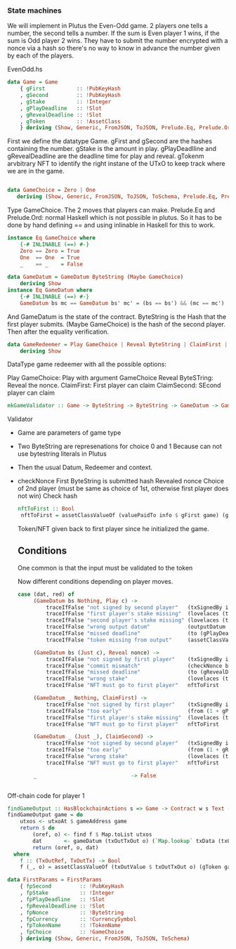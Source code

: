### State machines

We will implement in Plutus the Even-Odd game. 2 players one tells a number, the second tells a number. If the sum is Even player 1 wins, if the sum is Odd player 2 wins.
They have to submit the number encrypted with a nonce via a hash so there's no way to know in advance the number given by each of the players.

EvenOdd.hs

```Haskell
data Game = Game
    { gFirst          :: !PubKeyHash
    , gSecond         :: !PubKeyHash
    , gStake          :: !Integer
    , gPlayDeadline   :: !Slot
    , gRevealDeadline :: !Slot
    , gToken          :: !AssetClass
    } deriving (Show, Generic, FromJSON, ToJSON, Prelude.Eq, Prelude.Ord)
 ```
 
 First we define the datatype Game. gFirst and gSecond are the hashes containing the number. gStake is the amount in play. gPlayDeadlline and gRevealDeadline are the deadline time for play and reveal.
 gTokenm arvbitrary NFT to identify the right instane of the UTxO to keep track where we are in the game. 
 
 ```Haskell
 
data GameChoice = Zero | One
    deriving (Show, Generic, FromJSON, ToJSON, ToSchema, Prelude.Eq, Prelude.Ord)
```

Type GameChoice. The 2 moves that players can make. Prelude.Eq and Prelude.Ord: normal Haskell which is not possible in plutus. So it has to be done by hand defining == and using inlinable in Haskell for this to work.

```Haskell
instance Eq GameChoice where
    {-# INLINABLE (==) #-}
    Zero == Zero = True
    One  == One  = True
    _    == _    = False
    
data GameDatum = GameDatum ByteString (Maybe GameChoice)
    deriving Show
instance Eq GameDatum where
    {-# INLINABLE (==) #-}
    GameDatum bs mc == GameDatum bs' mc' = (bs == bs') && (mc == mc')
```

And GameDatum is the state of the contract. ByteString is the Hash that the first player submits. (Maybe GameChoice) is the hash of the second player. Then after the equality verification.

```Haskell
data GameRedeemer = Play GameChoice | Reveal ByteString | ClaimFirst | ClaimSecond
    deriving Show
```
DataType game redeemer with all the possible options:

Play GameChoice: Play with argument GameChoice
Reveal ByteSTring: Reveal the nonce.
ClaimFirst: First player can claim
ClaimSecond: SEcond player can claim

```Haskell
mkGameValidator :: Game -> ByteString -> ByteString -> GameDatum -> GameRedeemer -> ScriptContext -> Bool
```
Validator
- Game are parameters of game type
- Two ByteString are represenations for choice 0 and 1
    Because can not use bytestring literals in Plutus
- Then the usual Datum, Redeemer and context. 
- checkNonce
    First ByteString is submitted hash
    Revealed nonce
    Choice of 2nd player (must be same as choice of 1st, otherwise first player does not win)
    Check hash
   
   ```Haskell
   nftToFirst :: Bool
    nftToFirst = assetClassValueOf (valuePaidTo info $ gFirst game) (gToken game) == 1
   ```
   Token/NFT given back to first player since he initialized the game. 
   
   ## Conditions
   One common is that the input must be validated to the token
   
   Now different conditions depending on player moves.
   
   ```Haskell
   case (dat, red) of
        (GameDatum bs Nothing, Play c) ->
            traceIfFalse "not signed by second player"   (txSignedBy info (gSecond game))                                   &&
            traceIfFalse "first player's stake missing"  (lovelaces (txOutValue ownInput) == gStake game)                   &&
            traceIfFalse "second player's stake missing" (lovelaces (txOutValue ownOutput) == (2 * gStake game))            &&
            traceIfFalse "wrong output datum"            (outputDatum == GameDatum bs (Just c))                             &&
            traceIfFalse "missed deadline"               (to (gPlayDeadline game) `contains` txInfoValidRange info)         &&
            traceIfFalse "token missing from output"     (assetClassValueOf (txOutValue ownOutput) (gToken game) == 1)

        (GameDatum bs (Just c), Reveal nonce) ->
            traceIfFalse "not signed by first player"    (txSignedBy info (gFirst game))                                    &&
            traceIfFalse "commit mismatch"               (checkNonce bs nonce c)                                            &&
            traceIfFalse "missed deadline"               (to (gRevealDeadline game) `contains` txInfoValidRange info)       &&
            traceIfFalse "wrong stake"                   (lovelaces (txOutValue ownInput) == (2 * gStake game))             &&
            traceIfFalse "NFT must go to first player"   nftToFirst

        (GameDatum _ Nothing, ClaimFirst) ->
            traceIfFalse "not signed by first player"    (txSignedBy info (gFirst game))                                    &&
            traceIfFalse "too early"                     (from (1 + gPlayDeadline game) `contains` txInfoValidRange info)   &&
            traceIfFalse "first player's stake missing"  (lovelaces (txOutValue ownInput) == gStake game)                   &&
            traceIfFalse "NFT must go to first player"   nftToFirst

        (GameDatum _ (Just _), ClaimSecond) ->
            traceIfFalse "not signed by second player"   (txSignedBy info (gSecond game))                                   &&
            traceIfFalse "too early"                     (from (1 + gRevealDeadline game) `contains` txInfoValidRange info) &&
            traceIfFalse "wrong stake"                   (lovelaces (txOutValue ownInput) == (2 * gStake game))             &&
            traceIfFalse "NFT must go to first player"   nftToFirst

        _                              -> False
     
    ```
Off-chain code for player 1

```Haskell
findGameOutput :: HasBlockchainActions s => Game -> Contract w s Text (Maybe (TxOutRef, TxOutTx, GameDatum))
findGameOutput game = do
    utxos <- utxoAt $ gameAddress game
    return $ do
        (oref, o) <- find f $ Map.toList utxos
        dat       <- gameDatum (txOutTxOut o) (`Map.lookup` txData (txOutTxTx o))
        return (oref, o, dat)
  where
    f :: (TxOutRef, TxOutTx) -> Bool
    f (_, o) = assetClassValueOf (txOutValue $ txOutTxOut o) (gToken game) == 1

data FirstParams = FirstParams
    { fpSecond         :: !PubKeyHash
    , fpStake          :: !Integer
    , fpPlayDeadline   :: !Slot
    , fpRevealDeadline :: !Slot
    , fpNonce          :: !ByteString
    , fpCurrency       :: !CurrencySymbol
    , fpTokenName      :: !TokenName
    , fpChoice         :: !GameChoice
    } deriving (Show, Generic, FromJSON, ToJSON, ToSchema)
```

    
    









